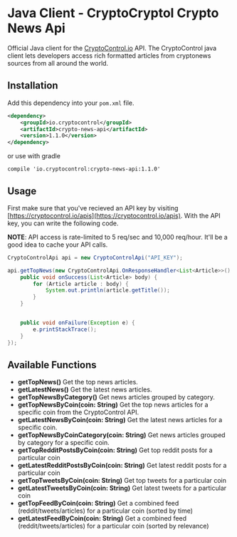 Java Client - CryptoCryptol Crypto News Api
===========================================

Official Java client for the [CryptoControl.io](https://cryptocontrol.io) API. The CryptoControl java client lets developers access rich formatted articles from cryptonews sources from all around the world.

## Installation
Add this dependency into your `pom.xml` file.

```xml
<dependency>
    <groupId>io.cryptocontrol</groupId>
    <artifactId>crypto-news-api</artifactId>
    <version>1.1.0</version>
</dependency>
```

or use with gradle

```
compile 'io.cryptocontrol:crypto-news-api:1.1.0'
```


## Usage
First make sure that you've recieved an API key by visiting [https://cryptocontrol.io/apis](https://cryptocontrol.io/apis). With the API key, you can write the following code.

**NOTE**: API access is rate-limited to 5 req/sec and 10,000 req/hour. It'll be a good idea to cache your API calls.

```java
CryptoControlApi api = new CryptoControlApi("API_KEY");

api.getTopNews(new CryptoControlApi.OnResponseHandler<List<Article>>() {
    public void onSuccess(List<Article> body) {
        for (Article article : body) {
            System.out.println(article.getTitle());
        }
    }


    public void onFailure(Exception e) {
        e.printStackTrace();
    }
});

```


## Available Functions

- **getTopNews()** Get the top news articles.
- **getLatestNews()** Get the latest news articles.
- **getTopNewsByCategory()** Get news articles grouped by category.
- **getTopNewsByCoin(coin: String)** Get the top news articles for a specific coin from the CryptoControl API.
- **getLatestNewsByCoin(coin: String)** Get the latest news articles for a specific coin.
- **getTopNewsByCoinCategory(coin: String)** Get news articles grouped by category for a specific coin.
- **getTopRedditPostsByCoin(coin: String)** Get top reddit posts for a particular coin
- **getLatestRedditPostsByCoin(coin: String)** Get latest reddit posts for a particular coin
- **getTopTweetsByCoin(coin: String)** Get top tweets for a particular coin
- **getLatestTweetsByCoin(coin: String)** Get latest tweets for a particular coin
- **getTopFeedByCoin(coin: String)** Get a combined feed (reddit/tweets/articles) for a particular coin (sorted by time)
- **getLatestFeedByCoin(coin: String)** Get a combined feed (reddit/tweets/articles) for a particular coin (sorted by relevance)